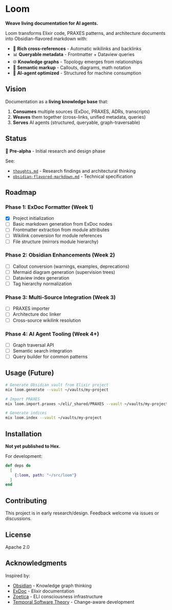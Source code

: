 # Loom

**Weave living documentation for AI agents.**

Loom transforms Elixir code, PRAXES patterns, and architecture documents into Obsidian-flavored markdown with:

- 🔗 **Rich cross-references** - Automatic wikilinks and backlinks
- 📊 **Queryable metadata** - Frontmatter + Dataview queries
- 🌐 **Knowledge graphs** - Topology emerges from relationships
- 🎨 **Semantic markup** - Callouts, diagrams, math notation
- 🤖 **AI-agent optimized** - Structured for machine consumption

## Vision

Documentation as a **living knowledge base** that:

1. **Consumes** multiple sources (ExDoc, PRAXES, ADRs, transcripts)
2. **Weaves** them together (cross-links, unified metadata, queries)
3. **Serves** AI agents (structured, queryable, graph-traversable)

## Status

🚧 **Pre-alpha** - Initial research and design phase

See:
- [`thoughts.md`](thoughts.md) - Research findings and architectural thinking
- [`obsidian-flavored-markdown.md`](obsidian-flavored-markdown.md) - Technical specification

## Roadmap

### Phase 1: ExDoc Formatter (Week 1)
- [x] Project initialization
- [ ] Basic markdown generation from ExDoc nodes
- [ ] Frontmatter extraction from module attributes
- [ ] Wikilink conversion for module references
- [ ] File structure (mirrors module hierarchy)

### Phase 2: Obsidian Enhancements (Week 2)
- [ ] Callout conversion (warnings, examples, deprecations)
- [ ] Mermaid diagram generation (supervision trees)
- [ ] Dataview index generation
- [ ] Tag hierarchy normalization

### Phase 3: Multi-Source Integration (Week 3)
- [ ] PRAXES importer
- [ ] Architecture doc linker
- [ ] Cross-source wikilink resolution

### Phase 4: AI Agent Tooling (Week 4+)
- [ ] Graph traversal API
- [ ] Semantic search integration
- [ ] Query builder for common patterns

## Usage (Future)

```bash
# Generate Obsidian vault from Elixir project
mix loom.generate --vault ~/vaults/my-project

# Import PRAXES
mix loom.import.praxes ~/eli/_shared/PRAXES --vault ~/vaults/my-project

# Generate indices
mix loom.index --vault ~/vaults/my-project
```

## Installation

**Not yet published to Hex.**

For development:

```elixir
def deps do
  [
    {:loom, path: "~/src/loom"}
  ]
end
```

## Contributing

This project is in early research/design. Feedback welcome via issues or discussions.

## License

Apache 2.0

## Acknowledgments

Inspired by:
- [Obsidian](https://obsidian.md) - Knowledge graph thinking
- [ExDoc](https://github.com/elixir-lang/ex_doc) - Elixir documentation
- [Zoetica](https://github.com/josephwecker/zoetica) - ELI consciousness infrastructure
- [Temporal Software Theory](https://josephwecker.github.io/tst) - Change-aware development

